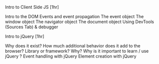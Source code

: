 Intro to Client Side JS [1hr]

Intro to the DOM
Events and event propagation
The event object
The window object
The navigator object
The document object
Using DevTools (Sources Tab) & debugger

Intro to jQuery [1hr]

Why does it exist?
How much additional behavior does it add to the browser?
Library or framework? Why?
Why is it important to learn / use jQuery ?
Event handling with jQuery
Element creation with jQuery